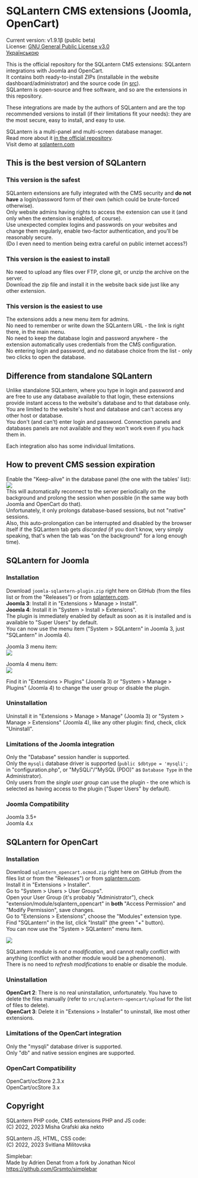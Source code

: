 # SQLantern CMS extensions (Joomla, OpenCart)
Current version: v1.9.1β (public beta)\
License: [GNU General Public License v3.0](LICENSE)\
[Українською](README_uk.md)

This is the official repository for the SQLantern CMS extensions: SQLantern integrations with Joomla and OpenCart.\
It contains both ready-to-install ZIPs (installable in the website dashboard/administrator) and the source code (in [src](src)).\
SQLantern is open-source and free software, and so are the extensions in this repository.

These integrations are made by the authors of SQLantern and are the top recommended versions to install (if their limitations fit your needs): they are the most secure, easy to install, and easy to use.

SQLantern is a multi-panel and multi-screen database manager.\
Read more about it [in the official repository](https://github.com/nekto-kotik/sqlantern).\
Visit demo at [sqlantern.com](https://sqlantern.com/)

## This is the best version of SQLantern
### This version is the safest
SQLantern extensions are fully integrated with the CMS security and **do not have** a login/password form of their own (which could be brute-forced otherwise).\
Only website admins having rights to access the extension can use it (and only when the extension is enabled, of course).\
Use unexpected complex logins and passwords on your websites and change them regularly, enable two-factor authentication, and you'll be reasonably secure.\
(Do I even need to mention being extra careful on public internet access?)

### This version is the easiest to install
No need to upload any files over FTP, clone git, or unzip the archive on the server.\
Download the zip file and install it in the website back side just like any other extension.

### This version is the easiest to use
The extensions adds a new menu item for admins.\
No need to remember or write down the SQLantern URL - the link is right there, in the main menu.\
No need to keep the database login and password anywhere - the extension automatically uses credentials from the CMS configuration.\
No entering login and password, and no database choice from the list - only two clicks to open the database.

## Difference from standalone SQLantern
Unlike standalone SQLantern, where you type in login and password and are free to use any database available to that login, these extensions provide instant access to the website's database and to that database only.\
You are limited to the website's host and database and can't access any other host or database.\
You don't (and can't) enter login and password. Connection panels and databases panels are not available and they won't work even if you hack them in.

Each integration also has some individual limitations.

## How to prevent CMS session expiration
Enable the "Keep-alive" in the database panel (the one with the tables' list): ![](https://sqlantern.com/images/icon_keep_alive.png)\
This will automatically reconnect to the server periodically on the background and prolong the session when possible (in the same way both Joomla and OpenCart do that).\
Unfortunately, it only prolongs database-based sessions, but not "native" sessions.\
Also, this auto-prolongation can be interrupted and disabled by the browser itself if the SQLantern tab gets _discarded_ (if you don't know, very simply speaking, that's when the tab was "on the background" for a long enough time).

## SQLantern for Joomla
### Installation
Download `joomla-sqlantern-plugin.zip` right here on GitHub (from the files list or from the "Releases") or from [sqlantern.com](https://sqlantern.com/).\
**Joomla 3**: Install it in "Extensions > Manage > Install".\
**Joomla 4**: Install it in "System > Install > Extensions".\
The plugin is immediately enabled by default as soon as it is installed and is available to "Super Users" by default.\
You can now use the menu item ("System > SQLantern" in Joomla 3, just "SQLantern" in Joomla 4).

Joomla 3 menu item:\
![](https://sqlantern.com/images/en_cms_joomla3_menu_item.png)

Joomla 4 menu item:\
![](https://sqlantern.com/images/en_cms_joomla4_menu_item.png)

Find it in "Extensions > Plugins" (Joomla 3) or "System > Manage > Plugins" (Joomla 4) to change the user group or disable the plugin.

### Uninstallation
Uninstall it in "Extensions > Manage > Manage" (Joomla 3) or "System > Manage > Extensions" (Joomla 4), like any other plugin: find, check, click "Uninstall".

### Limitations of the Joomla integration
Only the "Database" session handler is supported.\
Only the `mysqli` database driver is supported (`public $dbtype = 'mysqli';` in "configuration.php", or "MySQLi"/"MySQL (PDO)" as `Database Type` in the Administrator).\
Only users from the _single user group_ can use the plugin - the one which is selected as having access to the plugin ("Super Users" by default).

### Joomla Compatibility
Joomla 3.5+\
Joomla 4.x

## SQLantern for OpenCart
### Installation
Download `sqlantern_opencart.ocmod.zip` right here on GitHub (from the files list or from the "Releases") or from [sqlantern.com](https://sqlantern.com/).\
Install it in "Extensions > Installer".\
Go to "System > Users > User Groups".\
Open your User Group (it's probably "Administrator"), check "extension/module/sqlantern_opencart" in **both** "Access Permission" and "Modify Permission", save changes.\
Go to "Extensions > Extensions", choose the "Modules" extension type.\
Find "SQLantern" in the list, click "Install" (the green "+" button).\
You can now use the "System > SQLantern" menu item.

![](https://sqlantern.com/images/en_cms_opencart_menu_item.png)

SQLantern module is _not a modification_, and cannot really conflict with anything (conflict with another module would be a phenomenon).\
There is no need to _refresh modifications_ to enable or disable the module.

### Uninstallation
**OpenCart 2**: There is no real uninstallation, unfortunately. You have to delete the files manually (refer to `src/sqlantern-opencart/upload` for the list of files to delete).\
**OpenCart 3**: Delete it in "Extensions > Installer" to uninstall, like most other extensions.

### Limitations of the OpenCart integration
Only the "mysqli" database driver is supported.\
Only "db" and native session engines are supported.

### OpenCart Compatibility
OpenCart/ocStore 2.3.x\
OpenCart/ocStore 3.x

## Copyright
SQLantern PHP code, CMS extensions PHP and JS code:\
(C) 2022, 2023 Misha Grafski aka nekto

SQLantern JS, HTML, CSS code:\
(C) 2022, 2023 Svitlana Militovska

Simplebar:\
Made by Adrien Denat from a fork by Jonathan Nicol\
https://github.com/Grsmto/simplebar